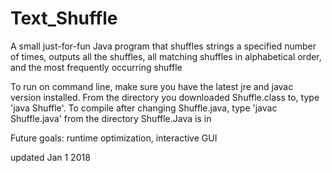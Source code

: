 # Text_Shuffle
A small just-for-fun Java program that shuffles strings a specified number of times, outputs all the shuffles, all matching shuffles in alphabetical order, and the most frequently occurring shuffle

To run on command line, make sure you have the latest jre and javac version installed. From the directory you downloaded Shuffle.class to, type 'java Shuffle'. To compile after changing Shuffle.java, type 'javac Shuffle.java' from the directory Shuffle.Java is in

Future goals: runtime optimization, interactive GUI

updated Jan 1 2018
